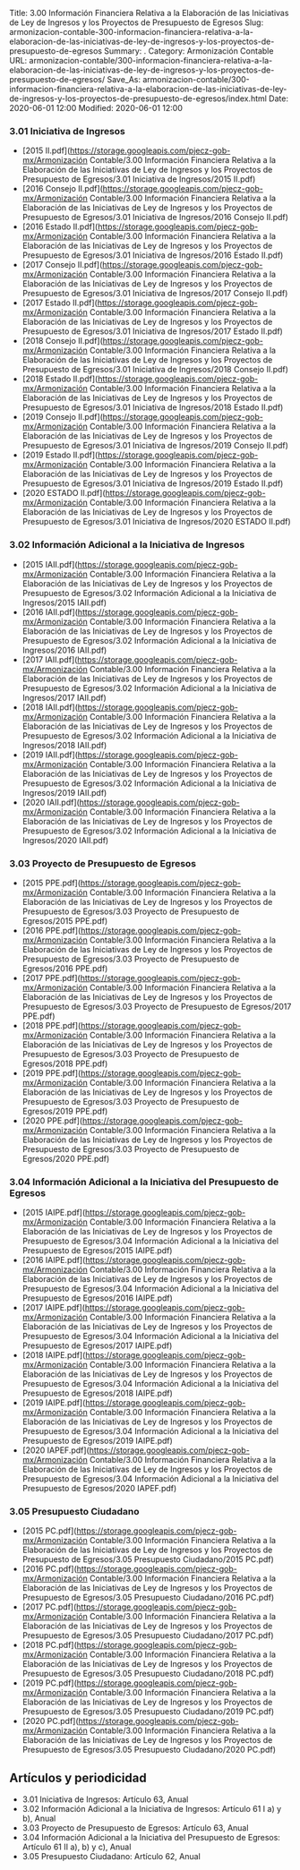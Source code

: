 Title: 3.00 Información Financiera Relativa a la Elaboración de las Iniciativas de Ley de Ingresos y los Proyectos de Presupuesto de Egresos
Slug: armonizacion-contable-300-informacion-financiera-relativa-a-la-elaboracion-de-las-iniciativas-de-ley-de-ingresos-y-los-proyectos-de-presupuesto-de-egresos
Summary: .
Category: Armonización Contable
URL: armonizacion-contable/300-informacion-financiera-relativa-a-la-elaboracion-de-las-iniciativas-de-ley-de-ingresos-y-los-proyectos-de-presupuesto-de-egresos/
Save_As: armonizacion-contable/300-informacion-financiera-relativa-a-la-elaboracion-de-las-iniciativas-de-ley-de-ingresos-y-los-proyectos-de-presupuesto-de-egresos/index.html
Date: 2020-06-01 12:00
Modified: 2020-06-01 12:00


 



### 3.01 Iniciativa de Ingresos


* [2015 II.pdf](https://storage.googleapis.com/pjecz-gob-mx/Armonización Contable/3.00 Información Financiera Relativa a la Elaboración de las Iniciativas de Ley de Ingresos y los Proyectos de Presupuesto de Egresos/3.01 Iniciativa de Ingresos/2015 II.pdf)
* [2016 Consejo II.pdf](https://storage.googleapis.com/pjecz-gob-mx/Armonización Contable/3.00 Información Financiera Relativa a la Elaboración de las Iniciativas de Ley de Ingresos y los Proyectos de Presupuesto de Egresos/3.01 Iniciativa de Ingresos/2016 Consejo II.pdf)
* [2016 Estado II.pdf](https://storage.googleapis.com/pjecz-gob-mx/Armonización Contable/3.00 Información Financiera Relativa a la Elaboración de las Iniciativas de Ley de Ingresos y los Proyectos de Presupuesto de Egresos/3.01 Iniciativa de Ingresos/2016 Estado II.pdf)
* [2017 Consejo II.pdf](https://storage.googleapis.com/pjecz-gob-mx/Armonización Contable/3.00 Información Financiera Relativa a la Elaboración de las Iniciativas de Ley de Ingresos y los Proyectos de Presupuesto de Egresos/3.01 Iniciativa de Ingresos/2017 Consejo II.pdf)
* [2017 Estado II.pdf](https://storage.googleapis.com/pjecz-gob-mx/Armonización Contable/3.00 Información Financiera Relativa a la Elaboración de las Iniciativas de Ley de Ingresos y los Proyectos de Presupuesto de Egresos/3.01 Iniciativa de Ingresos/2017 Estado II.pdf)
* [2018 Consejo II.pdf](https://storage.googleapis.com/pjecz-gob-mx/Armonización Contable/3.00 Información Financiera Relativa a la Elaboración de las Iniciativas de Ley de Ingresos y los Proyectos de Presupuesto de Egresos/3.01 Iniciativa de Ingresos/2018 Consejo II.pdf)
* [2018 Estado II.pdf](https://storage.googleapis.com/pjecz-gob-mx/Armonización Contable/3.00 Información Financiera Relativa a la Elaboración de las Iniciativas de Ley de Ingresos y los Proyectos de Presupuesto de Egresos/3.01 Iniciativa de Ingresos/2018 Estado II.pdf)
* [2019 Consejo II.pdf](https://storage.googleapis.com/pjecz-gob-mx/Armonización Contable/3.00 Información Financiera Relativa a la Elaboración de las Iniciativas de Ley de Ingresos y los Proyectos de Presupuesto de Egresos/3.01 Iniciativa de Ingresos/2019 Consejo II.pdf)
* [2019 Estado II.pdf](https://storage.googleapis.com/pjecz-gob-mx/Armonización Contable/3.00 Información Financiera Relativa a la Elaboración de las Iniciativas de Ley de Ingresos y los Proyectos de Presupuesto de Egresos/3.01 Iniciativa de Ingresos/2019 Estado II.pdf)
* [2020 ESTADO II.pdf](https://storage.googleapis.com/pjecz-gob-mx/Armonización Contable/3.00 Información Financiera Relativa a la Elaboración de las Iniciativas de Ley de Ingresos y los Proyectos de Presupuesto de Egresos/3.01 Iniciativa de Ingresos/2020 ESTADO II.pdf)


### 3.02 Información Adicional a la Iniciativa de Ingresos


* [2015 IAII.pdf](https://storage.googleapis.com/pjecz-gob-mx/Armonización Contable/3.00 Información Financiera Relativa a la Elaboración de las Iniciativas de Ley de Ingresos y los Proyectos de Presupuesto de Egresos/3.02 Información Adicional a la Iniciativa de Ingresos/2015 IAII.pdf)
* [2016 IAII.pdf](https://storage.googleapis.com/pjecz-gob-mx/Armonización Contable/3.00 Información Financiera Relativa a la Elaboración de las Iniciativas de Ley de Ingresos y los Proyectos de Presupuesto de Egresos/3.02 Información Adicional a la Iniciativa de Ingresos/2016 IAII.pdf)
* [2017 IAII.pdf](https://storage.googleapis.com/pjecz-gob-mx/Armonización Contable/3.00 Información Financiera Relativa a la Elaboración de las Iniciativas de Ley de Ingresos y los Proyectos de Presupuesto de Egresos/3.02 Información Adicional a la Iniciativa de Ingresos/2017 IAII.pdf)
* [2018 IAII.pdf](https://storage.googleapis.com/pjecz-gob-mx/Armonización Contable/3.00 Información Financiera Relativa a la Elaboración de las Iniciativas de Ley de Ingresos y los Proyectos de Presupuesto de Egresos/3.02 Información Adicional a la Iniciativa de Ingresos/2018 IAII.pdf)
* [2019 IAII.pdf](https://storage.googleapis.com/pjecz-gob-mx/Armonización Contable/3.00 Información Financiera Relativa a la Elaboración de las Iniciativas de Ley de Ingresos y los Proyectos de Presupuesto de Egresos/3.02 Información Adicional a la Iniciativa de Ingresos/2019 IAII.pdf)
* [2020 IAII.pdf](https://storage.googleapis.com/pjecz-gob-mx/Armonización Contable/3.00 Información Financiera Relativa a la Elaboración de las Iniciativas de Ley de Ingresos y los Proyectos de Presupuesto de Egresos/3.02 Información Adicional a la Iniciativa de Ingresos/2020 IAII.pdf)


### 3.03 Proyecto de Presupuesto de Egresos


* [2015 PPE.pdf](https://storage.googleapis.com/pjecz-gob-mx/Armonización Contable/3.00 Información Financiera Relativa a la Elaboración de las Iniciativas de Ley de Ingresos y los Proyectos de Presupuesto de Egresos/3.03 Proyecto de Presupuesto de Egresos/2015 PPE.pdf)
* [2016 PPE.pdf](https://storage.googleapis.com/pjecz-gob-mx/Armonización Contable/3.00 Información Financiera Relativa a la Elaboración de las Iniciativas de Ley de Ingresos y los Proyectos de Presupuesto de Egresos/3.03 Proyecto de Presupuesto de Egresos/2016 PPE.pdf)
* [2017 PPE.pdf](https://storage.googleapis.com/pjecz-gob-mx/Armonización Contable/3.00 Información Financiera Relativa a la Elaboración de las Iniciativas de Ley de Ingresos y los Proyectos de Presupuesto de Egresos/3.03 Proyecto de Presupuesto de Egresos/2017 PPE.pdf)
* [2018 PPE.pdf](https://storage.googleapis.com/pjecz-gob-mx/Armonización Contable/3.00 Información Financiera Relativa a la Elaboración de las Iniciativas de Ley de Ingresos y los Proyectos de Presupuesto de Egresos/3.03 Proyecto de Presupuesto de Egresos/2018 PPE.pdf)
* [2019 PPE.pdf](https://storage.googleapis.com/pjecz-gob-mx/Armonización Contable/3.00 Información Financiera Relativa a la Elaboración de las Iniciativas de Ley de Ingresos y los Proyectos de Presupuesto de Egresos/3.03 Proyecto de Presupuesto de Egresos/2019 PPE.pdf)
* [2020 PPE.pdf](https://storage.googleapis.com/pjecz-gob-mx/Armonización Contable/3.00 Información Financiera Relativa a la Elaboración de las Iniciativas de Ley de Ingresos y los Proyectos de Presupuesto de Egresos/3.03 Proyecto de Presupuesto de Egresos/2020 PPE.pdf)


### 3.04 Información Adicional a la Iniciativa del Presupuesto de Egresos


* [2015 IAIPE.pdf](https://storage.googleapis.com/pjecz-gob-mx/Armonización Contable/3.00 Información Financiera Relativa a la Elaboración de las Iniciativas de Ley de Ingresos y los Proyectos de Presupuesto de Egresos/3.04 Información Adicional a la Iniciativa del Presupuesto de Egresos/2015 IAIPE.pdf)
* [2016 IAIPE.pdf](https://storage.googleapis.com/pjecz-gob-mx/Armonización Contable/3.00 Información Financiera Relativa a la Elaboración de las Iniciativas de Ley de Ingresos y los Proyectos de Presupuesto de Egresos/3.04 Información Adicional a la Iniciativa del Presupuesto de Egresos/2016 IAIPE.pdf)
* [2017 IAIPE.pdf](https://storage.googleapis.com/pjecz-gob-mx/Armonización Contable/3.00 Información Financiera Relativa a la Elaboración de las Iniciativas de Ley de Ingresos y los Proyectos de Presupuesto de Egresos/3.04 Información Adicional a la Iniciativa del Presupuesto de Egresos/2017 IAIPE.pdf)
* [2018 IAIPE.pdf](https://storage.googleapis.com/pjecz-gob-mx/Armonización Contable/3.00 Información Financiera Relativa a la Elaboración de las Iniciativas de Ley de Ingresos y los Proyectos de Presupuesto de Egresos/3.04 Información Adicional a la Iniciativa del Presupuesto de Egresos/2018 IAIPE.pdf)
* [2019 IAIPE.pdf](https://storage.googleapis.com/pjecz-gob-mx/Armonización Contable/3.00 Información Financiera Relativa a la Elaboración de las Iniciativas de Ley de Ingresos y los Proyectos de Presupuesto de Egresos/3.04 Información Adicional a la Iniciativa del Presupuesto de Egresos/2019 IAIPE.pdf)
* [2020 IAPEF.pdf](https://storage.googleapis.com/pjecz-gob-mx/Armonización Contable/3.00 Información Financiera Relativa a la Elaboración de las Iniciativas de Ley de Ingresos y los Proyectos de Presupuesto de Egresos/3.04 Información Adicional a la Iniciativa del Presupuesto de Egresos/2020 IAPEF.pdf)


### 3.05 Presupuesto Ciudadano


* [2015 PC.pdf](https://storage.googleapis.com/pjecz-gob-mx/Armonización Contable/3.00 Información Financiera Relativa a la Elaboración de las Iniciativas de Ley de Ingresos y los Proyectos de Presupuesto de Egresos/3.05 Presupuesto Ciudadano/2015 PC.pdf)
* [2016 PC.pdf](https://storage.googleapis.com/pjecz-gob-mx/Armonización Contable/3.00 Información Financiera Relativa a la Elaboración de las Iniciativas de Ley de Ingresos y los Proyectos de Presupuesto de Egresos/3.05 Presupuesto Ciudadano/2016 PC.pdf)
* [2017 PC.pdf](https://storage.googleapis.com/pjecz-gob-mx/Armonización Contable/3.00 Información Financiera Relativa a la Elaboración de las Iniciativas de Ley de Ingresos y los Proyectos de Presupuesto de Egresos/3.05 Presupuesto Ciudadano/2017 PC.pdf)
* [2018 PC.pdf](https://storage.googleapis.com/pjecz-gob-mx/Armonización Contable/3.00 Información Financiera Relativa a la Elaboración de las Iniciativas de Ley de Ingresos y los Proyectos de Presupuesto de Egresos/3.05 Presupuesto Ciudadano/2018 PC.pdf)
* [2019 PC.pdf](https://storage.googleapis.com/pjecz-gob-mx/Armonización Contable/3.00 Información Financiera Relativa a la Elaboración de las Iniciativas de Ley de Ingresos y los Proyectos de Presupuesto de Egresos/3.05 Presupuesto Ciudadano/2019 PC.pdf)
* [2020 PC.pdf](https://storage.googleapis.com/pjecz-gob-mx/Armonización Contable/3.00 Información Financiera Relativa a la Elaboración de las Iniciativas de Ley de Ingresos y los Proyectos de Presupuesto de Egresos/3.05 Presupuesto Ciudadano/2020 PC.pdf)


## Artículos y periodicidad

- 3.01 Iniciativa de Ingresos: Artículo 63, Anual
- 3.02 Información Adicional a la Iniciativa de Ingresos: Artículo 61 I a) y b), Anual
- 3.03 Proyecto de Presupuesto de Egresos: Artículo 63, Anual
- 3.04 Información Adicional a la Iniciativa del Presupuesto de Egresos: Artículo 61 II a), b) y c), Anual
- 3.05 Presupuesto Ciudadano: Artículo 62, Anual



